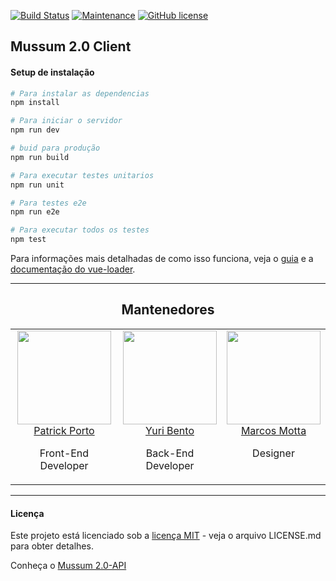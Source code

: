 [![Build Status](https://travis-ci.org/tricknp/mussum-2.0-Client.svg?branch=master)](https://travis-ci.org/tricknp/mussum-2.0-Client)
[![Maintenance](https://img.shields.io/badge/Maintained%3F-yes-green.svg)](https://github.com/tricknp/mussum-2.0/graphs/commit-activity)
[![GitHub license](https://img.shields.io/github/license/Naereen/StrapDown.js.svg)](https://github.com/tricknp/mussum-2.0/blob/master/LICENSE)


## Mussum 2.0 Client


#### Setup de instalação

``` bash
# Para instalar as dependencias
npm install

# Para iniciar o servidor
npm run dev

# buid para produção
npm run build

# Para executar testes unitarios
npm run unit

# Para testes e2e
npm run e2e

# Para executar todos os testes
npm test
```

Para informações mais detalhadas de como isso funciona, veja o [guia](http://vuejs-templates.github.io/webpack/) e a [documentação do vue-loader](http://vuejs.github.io/vue-loader).
***

<h2 align="center">Mantenedores</h2>

<table>
  <tbody>
    <tr>
      <td align="center" valign="top">
        <img width="150" height="150" src="https://avatars0.githubusercontent.com/u/28790840?s=400&u=67d657870bd134f139a3ed6237d29f40bab231a1&v=4">
        <br>
        <a href="https://github.com/tricknp">Patrick Porto</a>
        <p>Front-End Developer</p>
        <!--<br>
        <p></p>-->
      </td>
      <td align="center" width="25%" valign="top">
        <img width="150" height="150" src="https://avatars0.githubusercontent.com/u/28490444?s=400&v=4">
        <br>
        <a href="https://github.com/yurinb">Yuri Bento</a>
        <p>Back-End Developer</p>
        <!--<br>
        <p></p>-->
      </td>
      <td align="center" valign="top">
        <img width="150" height="150" src="https://avatars0.githubusercontent.com/u/26266587?s=400&v=4">
        <br>
        <a href="https://github.com/marcosmtt">Marcos Motta</a>
        <p>Designer</p>
        <!--<br>
        <p>Designer</p> -->
      </td>
     </tr>
  </tbody>
</table>

***
#### Licença

Este projeto está licenciado sob a [licença MIT](https://github.com/tricknp/mussum-2.0/blob/master/LICENSE) - veja o arquivo LICENSE.md para obter detalhes.

Conheça o [Mussum 2.0-API](https://github.com/yurinb/Mussum_2.0-API)
